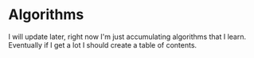 # Algorithms
I will update later, right now I'm just accumulating algorithms that I learn.  Eventually if I get a lot I should create a table of contents.  
